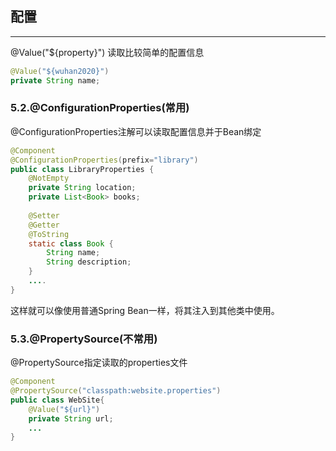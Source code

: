 ## 配置
-----

@Value("${property}") 读取比较简单的配置信息

```java
@Value("${wuhan2020}")
private String name;
```

### 5.2.@ConfigurationProperties(常用)

@ConfigurationProperties注解可以读取配置信息并于Bean绑定

```java
@Component
@ConfigurationProperties(prefix="library")
public class LibraryProperties {
    @NotEmpty
    private String location;
    private List<Book> books;
    
    @Setter
    @Getter
    @ToString
    static class Book {
        String name;
        String description;
    }
    ....
}
```

这样就可以像使用普通Spring Bean一样，将其注入到其他类中使用。

### 5.3.@PropertySource(不常用)

@PropertySource指定读取的properties文件

```java
@Component
@PropertySource("classpath:website.properties")
public class WebSite{
    @Value("${url}")
    private String url;
    ...
}
```
